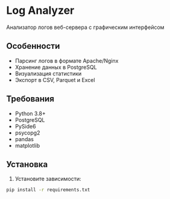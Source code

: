 # Log Analyzer

Анализатор логов веб-сервера с графическим интерфейсом

## Особенности
- Парсинг логов в формате Apache/Nginx
- Хранение данных в PostgreSQL
- Визуализация статистики
- Экспорт в CSV, Parquet и Excel

## Требования
- Python 3.8+
- PostgreSQL
- PySide6
- psycopg2
- pandas
- matplotlib

## Установка
1. Установите зависимости:
```bash
pip install -r requirements.txt
